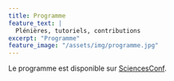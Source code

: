 ```yaml
---
title: Programme 
feature_text: |
  Plénières, tutoriels, contributions
excerpt: "Programme"
feature_image: "/assets/img/programme.jpg"
---
```



Le programme est disponible sur [SciencesConf](https://rr2021.sciencesconf.org/program).

